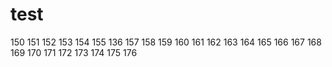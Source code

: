 # test
150
151
152
153
154
155
136
157
158
159
160
161
162
163
164
165
166
167
168
169
170
171
172
173
174
175
176

